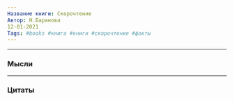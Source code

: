 ```yaml
---
Название книги: Скорочтение
Автор: Н.Баранова
12-01-2021
Tags: #books #книга #книги #скорочтение #факты
---
```

___
### Мысли

___
### Цитаты
